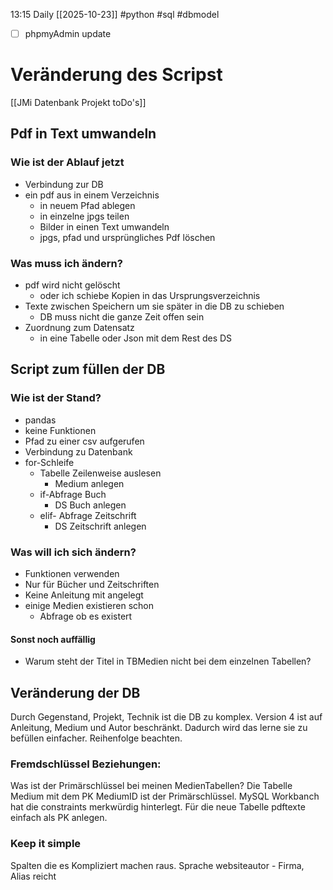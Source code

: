 13:15 Daily
[[2025-10-23]]
#python #sql #dbmodel 
- [ ] phpmyAdmin update
# Veränderung des Scripst
[[JMi Datenbank Projekt toDo's]]
## Pdf in Text umwandeln
### Wie ist der Ablauf jetzt
- Verbindung zur DB
- ein pdf  aus in einem Verzeichnis
	- in neuem Pfad ablegen
	- in einzelne jpgs teilen
	- Bilder in einen Text umwandeln
	- jpgs, pfad und ursprüngliches Pdf löschen
### Was muss ich ändern?
- pdf wird nicht gelöscht
	- oder ich schiebe Kopien in das Ursprungsverzeichnis
- Texte zwischen Speichern um sie später in die DB zu schieben
	- DB muss nicht die ganze Zeit offen sein
- Zuordnung zum Datensatz
	- in eine Tabelle oder Json mit dem Rest des DS
## Script zum füllen der DB
### Wie ist der Stand?
- pandas
- keine Funktionen
- Pfad zu einer csv aufgerufen
- Verbindung zu Datenbank
- for-Schleife
	- Tabelle Zeilenweise auslesen
		- Medium anlegen
	- if-Abfrage Buch
		- DS Buch anlegen
	- elif- Abfrage Zeitschrift
		- DS Zeitschrift anlegen
### Was will ich sich ändern?
- Funktionen verwenden
- Nur für Bücher und Zeitschriften
- Keine Anleitung mit angelegt
- einige Medien existieren schon 
	- Abfrage ob es existert
#### Sonst noch auffällig
- Warum steht der Titel in TBMedien nicht bei dem einzelnen Tabellen?
## Veränderung der DB
Durch Gegenstand, Projekt, Technik ist die DB zu komplex.
Version 4 ist auf Anleitung, Medium und Autor beschränkt. Dadurch wird das lerne sie zu befüllen einfacher. Reihenfolge beachten.
### Fremdschlüssel Beziehungen:
Was ist der Primärschlüssel bei meinen MedienTabellen? 
Die Tabelle Medium mit dem PK MediumID ist der Primärschlüssel.
MySQL Workbanch hat die constraints merkwürdig hinterlegt. Für die neue Tabelle pdftexte einfach als PK anlegen.
### Keep it simple
Spalten die es Kompliziert machen raus.
Sprache
websiteautor - Firma, Alias reicht